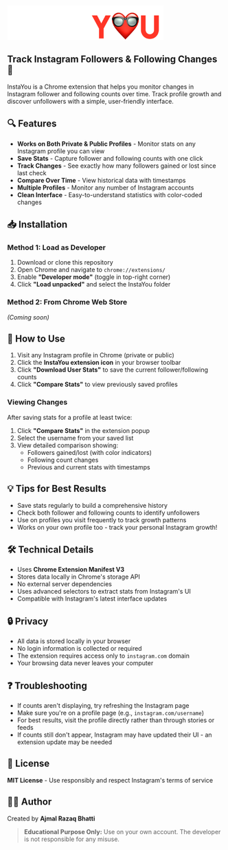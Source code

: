 <img src="Public/logo.png" height="80px" alt="Public/logo.png"/>  

## Track Instagram Followers & Following Changes 👀  
InstaYou is a Chrome extension that helps you monitor changes in Instagram follower and following counts over time. Track profile growth and discover unfollowers with a simple, user-friendly interface.  

## 🔍 Features  
- **Works on Both Private & Public Profiles** - Monitor stats on any Instagram profile you can view  
- **Save Stats** - Capture follower and following counts with one click  
- **Track Changes** - See exactly how many followers gained or lost since last check  
- **Compare Over Time** - View historical data with timestamps  
- **Multiple Profiles** - Monitor any number of Instagram accounts  
- **Clean Interface** - Easy-to-understand statistics with color-coded changes  

## 📥 Installation  
### Method 1: Load as Developer  
1. Download or clone this repository  
2. Open Chrome and navigate to `chrome://extensions/`  
3. Enable **"Developer mode"** (toggle in top-right corner)  
4. Click **"Load unpacked"** and select the InstaYou folder  

### Method 2: From Chrome Web Store  
_(Coming soon)_  

## 🚀 How to Use  
1. Visit any Instagram profile in Chrome (private or public)  
2. Click the **InstaYou extension icon** in your browser toolbar  
3. Click **"Download User Stats"** to save the current follower/following counts  
4. Click **"Compare Stats"** to view previously saved profiles  

### Viewing Changes  
After saving stats for a profile at least twice:  
1. Click **"Compare Stats"** in the extension popup  
2. Select the username from your saved list  
3. View detailed comparison showing:  
   - Followers gained/lost (with color indicators)  
   - Following count changes  
   - Previous and current stats with timestamps  

## 💡 Tips for Best Results  
- Save stats regularly to build a comprehensive history  
- Check both follower and following counts to identify unfollowers  
- Use on profiles you visit frequently to track growth patterns  
- Works on your own profile too - track your personal Instagram growth!  

## 🛠️ Technical Details  
- Uses **Chrome Extension Manifest V3**  
- Stores data locally in Chrome's storage API  
- No external server dependencies  
- Uses advanced selectors to extract stats from Instagram's UI  
- Compatible with Instagram's latest interface updates  

## 🔒 Privacy  
- All data is stored locally in your browser  
- No login information is collected or required  
- The extension requires access only to `instagram.com` domain  
- Your browsing data never leaves your computer  

## ❓ Troubleshooting  
- If counts aren't displaying, try refreshing the Instagram page  
- Make sure you're on a profile page (e.g., `instagram.com/username`)  
- For best results, visit the profile directly rather than through stories or feeds  
- If counts still don't appear, Instagram may have updated their UI - an extension update may be needed  

## 📝 License  
**MIT License** - Use responsibly and respect Instagram's terms of service  

## 👨‍💻 Author  
Created by **Ajmal Razaq Bhatti**  

> **Educational Purpose Only:** Use on your own account. The developer is not responsible for any misuse.  
